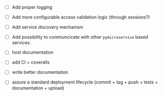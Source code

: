 - [ ] Add proper logging
- [ ] Add more configurable access validation logic (through sessions?)
- [ ] Add service discovery mechanism
- [ ] Add possibility to communcicate with other ``pymicroservice`` based
services.

- [ ] host documentation
- [ ] add CI + coveralls
- [ ] write better documentation
- [ ] assure a standard deployment lifecycle (commit + tag + push + tests + documentation + upload)